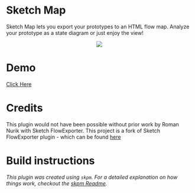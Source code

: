# Sketch Map
Sketch Map lets you export your prototypes to an HTML flow map. Analyze your prototype as a state diagram or just enjoy the view!

<p align="center">
  <img src="http://akash.me/Sketch-Map/Screen-Cap-Sketch-Map.png" />
</p>

# Demo
[Click Here](http://akash.me/Sketch-Map/)

# Credits
This plugin would not have been possible without prior work by Roman Nurik with Sketch FlowExporter. This project is a fork of Sketch FlowExporter plugin - which can be found [here](https://github.com/romannurik/Sketch-FlowExporter)

# Build instructions

_This plugin was created using `skpm`. For a detailed explanation on how things work, checkout the [skpm Readme](https://github.com/skpm/skpm/blob/master/README.md)._
